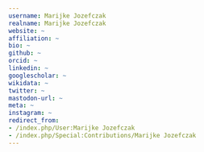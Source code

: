 ```yaml
---
username: Marijke Jozefczak
realname: Marijke Jozefczak
website: ~
affiliation: ~
bio: ~
github: ~
orcid: ~
linkedin: ~
googlescholar: ~
wikidata: ~
twitter: ~
mastodon-url: ~
meta: ~
instagram: ~
redirect_from:
- /index.php/User:Marijke Jozefczak
- /index.php/Special:Contributions/Marijke Jozefczak
---
```

